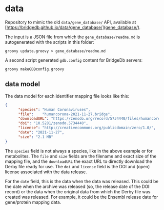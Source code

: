 # data

Repository to mimic the old `data/gene_database/` API, available at [https://bridgedb.github.io/data/gene_database/](gene_database/).

The input is a JSON file from which the `gene_database/readme.md` is autogenerated
with the scripts in this folder:

```shell
groovy update.groovy > gene_database/readme.md
```

A second script generated `gdb.config` content for BridgeDb servers:

```shell
groovy makeGDBconfig.groovy
```

## data model

The data model for each identifier mapping file looks like this:

```json
{
      "species": "Human Coronaviruses",
      "file":    "humancorona-2021-11-27.bridge",
      "downloadURL": "https://zenodo.org/record/5734440/files/humancorona-2021-11-27.bridge?download=1",
      "doi": "10.5281/zenodo.5734440",
      "license": "http://creativecommons.org/publicdomain/zero/1.0/",
      "date": "2021-11-27",
      "size": "2.1 MB"
}
```

The `species` field is not always a species, like in the above example or for metabolites. The `file` and `size` fields
are the filename and exact size of the mapping file, and the `downloadURL` the exact URL to directly download
the Derby file ready for use. The `doi` and `license` field is the DOI and (open) license associated with the
data release.

For the `date` field, this is the data when the data was released. This could be the date when the archive was
released (so, the release date of the DOI record) or the data when the original data from which the Derby file
was created was released. For example, it could be the Ensembl release date for gene/protein mapping data.
